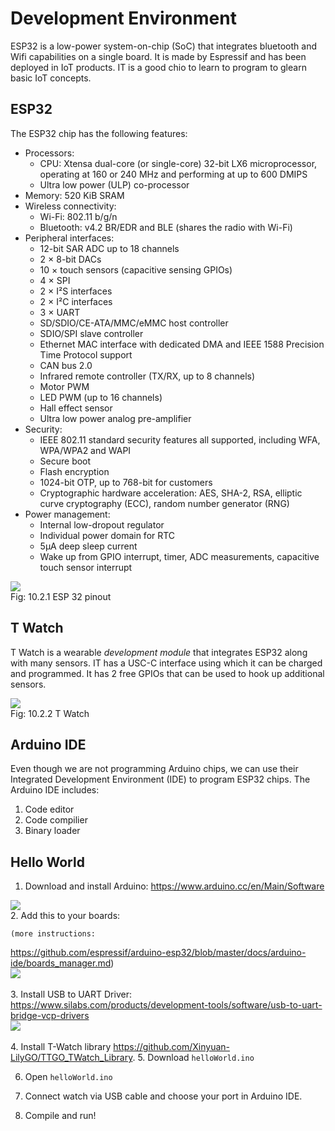 # Development Environment

ESP32 is a low-power system-on-chip (SoC) that integrates bluetooth and
Wifi capabilities on a single board. It is made by Espressif and has
been deployed in IoT products. IT is a good chio to learn to program to
glearn basic IoT concepts.

## ESP32
The ESP32 chip has the following features:

- Processors:
  - CPU: Xtensa dual-core (or single-core) 32-bit LX6 microprocessor, operating at 160 or 240 MHz and performing at up to 600 DMIPS
  - Ultra low power (ULP) co-processor
- Memory: 520 KiB SRAM
- Wireless connectivity:
  - Wi-Fi: 802.11 b/g/n
  - Bluetooth: v4.2 BR/EDR and BLE (shares the radio with Wi-Fi)
- Peripheral interfaces:
  - 12-bit SAR ADC up to 18 channels
  - 2 × 8-bit DACs
  - 10 × touch sensors (capacitive sensing GPIOs)
  - 4 × SPI
  - 2 × I²S interfaces
  - 2 × I²C interfaces
  - 3 × UART
  - SD/SDIO/CE-ATA/MMC/eMMC host controller
  - SDIO/SPI slave controller
  - Ethernet MAC interface with dedicated DMA and IEEE 1588 Precision Time Protocol support
  - CAN bus 2.0
  - Infrared remote controller (TX/RX, up to 8 channels)
  - Motor PWM
  - LED PWM (up to 16 channels)
  - Hall effect sensor
  - Ultra low power analog pre-amplifier
- Security:
  - IEEE 802.11 standard security features all supported, including WFA, WPA/WPA2 and WAPI
  - Secure boot
  - Flash encryption
  - 1024-bit OTP, up to 768-bit for customers
  - Cryptographic hardware acceleration: AES, SHA-2, RSA, elliptic curve cryptography (ECC), random number generator (RNG)
- Power management:
  - Internal low-dropout regulator
  - Individual power domain for RTC
  - 5μA deep sleep current
  - Wake up from GPIO interrupt, timer, ADC measurements, capacitive touch sensor interrupt

 <img style="display:block;margin:auto" src='../../../imgs/pinout.png'>    
 <figcaption> Fig: 10.2.1 ESP 32 pinout</figcaption>               


## T Watch

T Watch is a wearable *development module* that integrates ESP32 along
with many sensors. IT has a USC-C interface using which it can be
charged and programmed. It has 2 free GPIOs that can be used to hook up
additional sensors.

 <img style="display:block;margin:auto" src='../../../imgs/header.jpg'>    
 <figcaption> Fig: 10.2.2 T Watch </figcaption>               


## Arduino IDE
Even though we are not programming Arduino chips, we can use their
Integrated Development Environment (IDE) to program ESP32 chips. The
Arduino IDE includes:

1. Code editor
2. Code compilier
3. Binary loader

## Hello World


1. Download and install Arduino:
  <https://www.arduino.cc/en/Main/Software>
 <img style="display:block;margin:auto" src='../../../imgs/arduino.png'>    
2. Add this to your boards:
   <https://dl.espressif.com/dl/package_esp32_dev_index.json>
   
    (more instructions:
<https://github.com/espressif/arduino-esp32/blob/master/docs/arduino-ide/boards_manager.md>)
 <img style="display:block;margin:auto" src='../../../imgs/aPref.png'>    
3. Install USB to UART Driver:
   <https://www.silabs.com/products/development-tools/software/usb-to-uart-bridge-vcp-drivers>
 <img style="display:block;margin:auto" src='../../../imgs/driver.png'>    
4. Install T-Watch library
   <https://github.com/Xinyuan-LilyGO/TTGO_TWatch_Library>.
5. Download `helloWorld.ino`

6. Open `helloWorld.ino`

7. Connect watch via USB cable and choose your port in Arduino IDE.

8. Compile and run!

